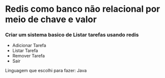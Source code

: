 # Redis como banco não relacional por meio de chave e valor

### Criar um sistema basico de Listar tarefas usando redis

* Adicionar Tarefa
* Listar Tarefa
* Remover Tarefa
* Sair

Linguagem que escolhi para fazer: Java


